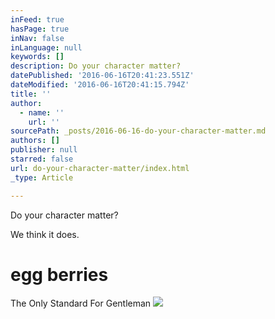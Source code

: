 ```yaml
---
inFeed: true
hasPage: true
inNav: false
inLanguage: null
keywords: []
description: Do your character matter?
datePublished: '2016-06-16T20:41:23.551Z'
dateModified: '2016-06-16T20:41:15.794Z'
title: ''
author:
  - name: ''
    url: ''
sourcePath: _posts/2016-06-16-do-your-character-matter.md
authors: []
publisher: null
starred: false
url: do-your-character-matter/index.html
_type: Article

---
```

Do your character matter?

We think it does.

# egg berries

The Only Standard For Gentleman
![](https://the-grid-user-content.s3-us-west-2.amazonaws.com/6dbf4ca2-58a7-434e-9e73-58c662649f4f.jpg)